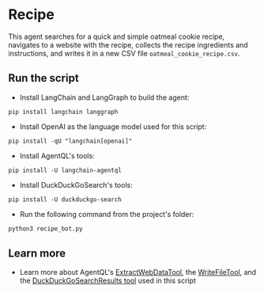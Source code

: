 # Recipe

This agent searches for a quick and simple oatmeal cookie recipe, navigates to a website with the recipe, collects the recipe ingredients and instructions, and writes it in a new CSV file `oatmeal_cookie_recipe.csv`.

## Run the script

- Install LangChain and LangGraph to build the agent:

```
pip install langchain langgraph
```

- Install OpenAI as the language model used for this script:

```
pip install -qU "langchain[openai]"
```

- Install AgentQL's tools:

```
pip install -U langchain-agentql
```

- Install DuckDuckGoSearch's tools:

```
pip install -U duckduckgo-search
```

- Run the following command from the project's folder:

```bash
python3 recipe_bot.py
```

## Learn more

- Learn more about AgentQL's <a href="https://python.langchain.com/docs/integrations/providers/agentql/" target="_blank">ExtractWebDataTool</a>, the <a href="https://python.langchain.com/api_reference/community/tools/langchain_community.tools.file_management.write.WriteFileTool.html" target="_blank">WriteFileTool</a>, and the <a href="https://python.langchain.com/docs/integrations/tools/ddg/" target="_blank">DuckDuckGoSearchResults tool</a> used in this script

